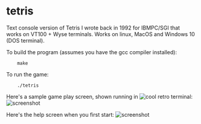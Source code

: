 # tetris
Text console version of Tetris I wrote back in 1992 for IBMPC/SGI that works on VT100 + Wyse terminals.
Works on linux, MacOS and Windows 10 (DOS terminal).

To build the program (assumes you have the gcc compiler installed):

        make
        
To run the game:

        ./tetris

Here's a sample game play screen, shown running in ![cool retro terminal](https://github.com/Swordfish90/cool-retro-term):
![screenshot](https://user-images.githubusercontent.com/6484779/87254182-86142780-c435-11ea-89f4-02917d545e36.jpg)

Here's the help screen when you first start:
![screenshot](https://user-images.githubusercontent.com/6484779/87254183-86acbe00-c435-11ea-9156-5afaf34b089c.jpg)

